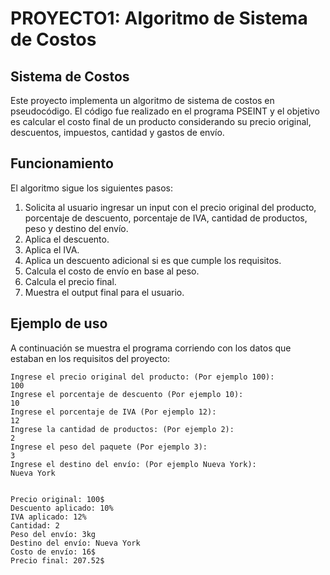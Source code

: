 # PROYECTO1: Algoritmo de Sistema de Costos

## Sistema de Costos

Este proyecto implementa un algoritmo de sistema de costos en pseudocódigo. El código fue realizado en el programa PSEINT y el objetivo es calcular el costo final de un producto considerando su precio original, descuentos, impuestos, cantidad y gastos de envío.

## Funcionamiento

El algoritmo sigue los siguientes pasos:

1. Solicita al usuario ingresar un input con el precio original del producto, porcentaje de descuento, porcentaje de IVA, cantidad de productos, peso y destino del envío.
2. Aplica el descuento.
3. Aplica el IVA.
4. Aplica un descuento adicional si es que cumple los requisitos.
5. Calcula el costo de envío en base al peso.
6. Calcula el precio final.
7. Muestra el output final para el usuario.

## Ejemplo de uso

A continuación se muestra el programa corriendo con los datos que estaban en los requisitos del proyecto:

```plaintext
Ingrese el precio original del producto: (Por ejemplo 100):
100
Ingrese el porcentaje de descuento (Por ejemplo 10):
10
Ingrese el porcentaje de IVA (Por ejemplo 12):
12
Ingrese la cantidad de productos: (Por ejemplo 2):
2
Ingrese el peso del paquete (Por ejemplo 3):
3
Ingrese el destino del envío: (Por ejemplo Nueva York):
Nueva York


Precio original: 100$
Descuento aplicado: 10%
IVA aplicado: 12%
Cantidad: 2
Peso del envío: 3kg
Destino del envío: Nueva York
Costo de envío: 16$
Precio final: 207.52$
